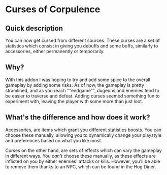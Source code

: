 # Curses of Corpulence

## Quick description

You can now get cursed from different sources. These curses are a set of statistics which consist in giving you debuffs and some buffs, similarly to accessories, either permanently or temporarily.

## Why?

With this addon I was hoping to try and add some spice to the overall gameplay by adding some risks. As of now, the gameplay is pretty stramlined, and as you reach ""endgame"", dugeons and enemies tend to be easier to traverse and defeat. Adding curses seemed something fun to experiment with, leaving the player with some more than just loot.

## What's the difference and how does it work?

Accessories, are items which grant you different statistics boosts. You can choose these manually, allowing you to dynamically change your playstyle and preferences based on what you like most.

Curses on the other hand, are sets of effects which can vary the gameplay in different ways. You *can't* choose these manually, as these effects are inflicted on you by either enemies' attacks or kills. However, you'll be able to remove them thanks to an NPC, which can be found in the Hog Diner.
